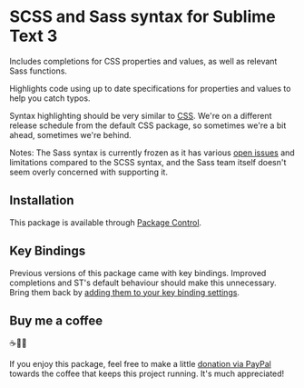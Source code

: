 # SCSS and Sass syntax for Sublime Text 3

Includes completions for CSS properties and values, as well as relevant Sass functions.

Highlights code using up to date specifications for properties and values to help you catch typos.

Syntax highlighting should be very similar to [CSS](https://github.com/sublimehq/Packages/tree/master/CSS). We're on a different release schedule from the default CSS package, so sometimes we're a bit ahead, sometimes we're behind.

Notes: The Sass syntax is currently frozen as it has various [open issues](https://github.com/sass/sass/issues/216) and limitations compared to the SCSS syntax, and the Sass team itself doesn't seem overly concerned with supporting it.


## Installation

This package is available through [Package Control](https://packagecontrol.io).

## Key Bindings

Previous versions of this package came with key bindings. Improved completions and ST's default behaviour should make this unnecessary. Bring them back by [adding them to your key binding settings](https://github.com/braver/SublimeSass/blob/2.4.1/Default.sublime-keymap).


## Buy me a coffee

☕️👌🏻

If you enjoy this package, feel free to make a little [donation via PayPal](https://paypal.me/koenlageveen) towards the coffee that keeps this project running. It's much appreciated!
